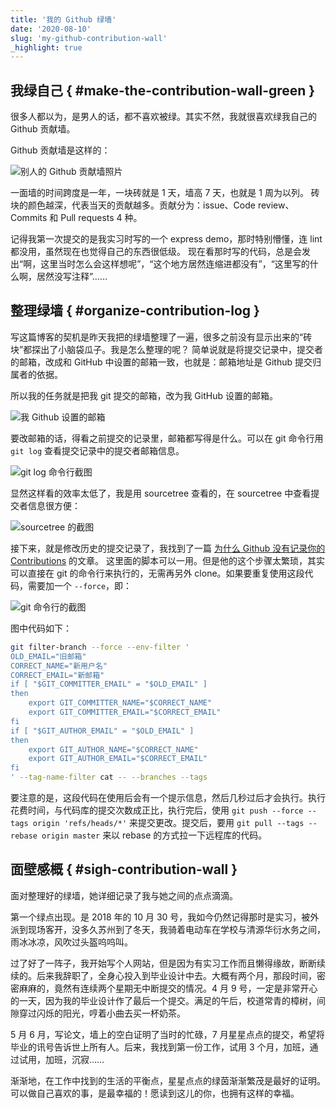 ```yaml
---
title: '我的 Github 绿墙'
date: '2020-08-10'
slug: 'my-github-contribution-wall'
_highlight: true
---
```


## 我绿自己 { #make-the-contribution-wall-green }

很多人都以为，是男人的话，都不喜欢被绿。其实不然，我就很喜欢绿我自己的 Github 贡献墙。

Github 贡献墙是这样的：

![别人的 Github 贡献墙照片](https://cdn.jsdelivr.net/gh/zsdycs/lipk.org/static/images/my-github-contribution-wall(1).jpg)

一面墙的时间跨度是一年，一块砖就是 1 天，墙高 7 天，也就是 1 周为以列。
砖块的颜色越深，代表当天的贡献越多。贡献分为：issue、Code review、Commits 和 Pull requests 4 种。

记得我第一次提交的是我实习时写的一个 express demo，那时特别懵懂，连 lint 都没用，虽然现在也觉得自己的东西很低级。
现在看那时写的代码，总是会发出“啊，这里当时怎么会这样想呢”，“这个地方居然连缩进都没有”，“这里写的什么啊，居然没写注释”……

## 整理绿墙 { #organize-contribution-log }

写这篇博客的契机是昨天我把的绿墙整理了一遍，很多之前没有显示出来的“砖块”都探出了小脑袋瓜子。我是怎么整理的呢？
简单说就是将提交记录中，提交者的邮箱，改成和 GitHub 中设置的邮箱一致，也就是：邮箱地址是 Github 提交归属者的依据。

所以我的任务就是把我 git 提交的邮箱，改为我 GitHub 设置的邮箱。

![我 Github 设置的邮箱](https://cdn.jsdelivr.net/gh/zsdycs/lipk.org/static/images/my-github-contribution-wall(2).jpg)

要改邮箱的话，得看之前提交的记录里，邮箱都写得是什么。可以在 git 命令行用 `git log` 查看提交记录中的提交者邮箱信息。

![git log 命令行截图](https://cdn.jsdelivr.net/gh/zsdycs/lipk.org/static/images/my-github-contribution-wall(3).jpg)

显然这样看的效率太低了，我是用 sourcetree 查看的，在 sourcetree 中查看提交者信息很方便：

![sourcetree 的截图](https://cdn.jsdelivr.net/gh/zsdycs/lipk.org/static/images/my-github-contribution-wall(4).jpg)

接下来，就是修改历史的提交记录了，我找到了一篇 [为什么 Github 没有记录你的 Contributions](https://segmentfault.com/a/1190000004318632) 的文章。
这里面的脚本可以一用。但是他的这个步骤太繁琐，其实可以直接在 git 的命令行来执行的，无需再另外 clone。如果要重复使用这段代码，需要加一个 `--force`，即：

![git 命令行的截图](https://cdn.jsdelivr.net/gh/zsdycs/lipk.org/static/images/my-github-contribution-wall(5).jpg)

图中代码如下：

```bash
git filter-branch --force --env-filter '
OLD_EMAIL="旧邮箱"
CORRECT_NAME="新用户名"
CORRECT_EMAIL="新邮箱"
if [ "$GIT_COMMITTER_EMAIL" = "$OLD_EMAIL" ]
then
    export GIT_COMMITTER_NAME="$CORRECT_NAME"
    export GIT_COMMITTER_EMAIL="$CORRECT_EMAIL"
fi
if [ "$GIT_AUTHOR_EMAIL" = "$OLD_EMAIL" ]
then
    export GIT_AUTHOR_NAME="$CORRECT_NAME"
    export GIT_AUTHOR_EMAIL="$CORRECT_EMAIL"
fi
' --tag-name-filter cat -- --branches --tags
```

要注意的是，这段代码在使用后会有一个提示信息，然后几秒过后才会执行。执行花费时间，与代码库的提交次数成正比，执行完后，使用 `git push --force --tags origin 'refs/heads/*'` 来提交更改。提交后，要用 `git pull --tags --rebase origin master` 来以 rebase 的方式拉一下远程库的代码。

## 面壁感概 { #sigh-contribution-wall }

面对整理好的绿墙，她详细记录了我与她之间的点点滴滴。

第一个绿点出现。是 2018 年的 10 月 30 号，我如今仍然记得那时是实习，被外派到现场客开，没多久苏州到了冬天，我骑着电动车在学校与清源华衍水务之间，雨冰冰凉，风吹过头盔呜呜叫。

过了好了一阵子，我开始写个人网站，但是因为有实习工作而且懒得缘故，断断续续的。后来我辞职了，全身心投入到毕业设计中去。大概有两个月，那段时间，密密麻麻的，竟然有连续两个星期无中断提交的情况。4 月 9 号，一定是非常开心的一天，因为我的毕业设计作了最后一个提交。满足的午后，校道常青的樟树，间隙穿过闪烁的阳光，哼着小曲去买一杯奶茶。

5 月 6 月，写论文，墙上的空白证明了当时的忙碌，7 月星星点点的提交，希望将毕业的讯号告诉世上所有人。后来，我找到第一份工作，试用 3 个月，加班，通过试用，加班，沉寂……

渐渐地，在工作中找到的生活的平衡点，星星点点的绿茵渐渐繁茂是最好的证明。可以做自己喜欢的事，是最幸福的！愿读到这儿的你，也拥有这样的幸福。
